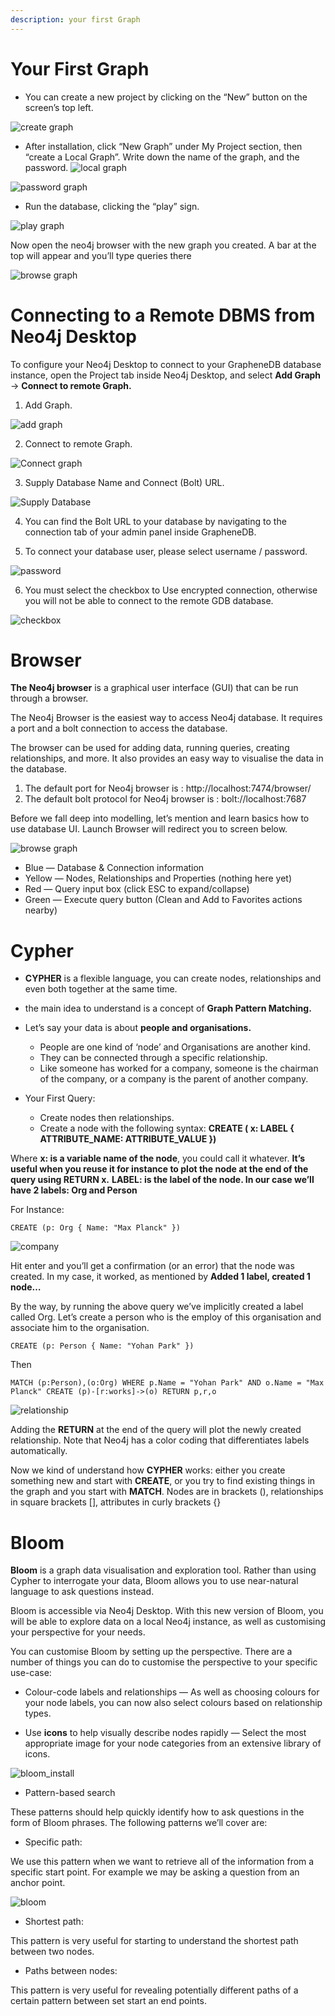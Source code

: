 ```yaml
---
description: your first Graph
---
```


# Your First Graph

* You can create a new project by clicking on the “New” button on the screen’s top left.

![create graph](/pic/01-4-1.jpg)

 * After installation, click “New Graph” under My Project section,
 then “create a Local Graph”. Write down the name of the graph, and the password.
![local graph](/pic/01-4-2.jpg)

![password graph](/pic/01-4-3.jpg)

* Run the database, clicking the “play” sign.

![play graph](/pic/01-4-4.jpg)

Now open the neo4j browser with the new graph you created.
A bar at the top will appear and you’ll type queries there

![browse graph](/pic/01-4-6.png)

# Connecting to a Remote DBMS from Neo4j Desktop

To configure your Neo4j Desktop to connect to your GrapheneDB database instance, open the Project tab inside Neo4j Desktop, and select **Add Graph** → **Connect to remote Graph.**

1. Add Graph.

![add graph](/pic/e948898-addgraph.png)

2. Connect to remote Graph.

![Connect graph](/pic/0071de1-connectremotegraph.png)


3. Supply Database Name and Connect (Bolt) URL.

![Supply Database](/pic/4554a83-nameandbolt.png)

4. You can find the Bolt URL to your database by navigating to the connection tab of your admin panel inside GrapheneDB.

5. To connect your database user, please select username / password.

![password](/pic/a1ae3a6-username.png)

6. You must select the checkbox to Use encrypted connection, otherwise you will not be able to connect to the remote GDB database.

![checkbox](/pic/ef33e6c-encryption.png)

# Browser

**The Neo4j browser** is a graphical user interface (GUI) that can be run through a browser.

The Neo4j Browser is the easiest way to access Neo4j database.
It requires a port and a bolt connection to access the database.

The browser can be used for adding data, running queries, creating relationships, and more.
It also provides an easy way to visualise the data in the database.

1. The default port for Neo4j browser is : http://localhost:7474/browser/
2. The default bolt protocol for Neo4j browser is : bolt://localhost:7687

Before we fall deep into modelling, let’s mention and learn basics how to use database UI.
Launch Browser will redirect you to screen below.

![browse graph](/pic/neo4j_browser.png)

* Blue — Database & Connection information
* Yellow — Nodes, Relationships and Properties (nothing here yet)
* Red — Query input box (click ESC to expand/collapse)
* Green — Execute query button (Clean and Add to Favorites actions nearby)

# Cypher

* **CYPHER** is a flexible language, you can create nodes, relationships and even both together at the same time.
* the main idea to understand is a concept of **Graph Pattern Matching.**
* Let’s say your data is about **people and organisations.**
  - People are one kind of ‘node’ and Organisations are another kind.
  - They can be connected through a specific relationship.
  - Like someone has worked for a company, someone is the chairman of the company, or a company is the parent of another company.

* Your First Query:
  - Create nodes then relationships.
  - Create a node with the following syntax:
  **CREATE ( x: LABEL { ATTRIBUTE_NAME: ATTRIBUTE_VALUE })**

Where
  **x: is a variable name of the node**, you could call it whatever.
  **It’s useful when you reuse it for instance to plot the node at the end of the query using RETURN x.**
  **LABEL: is the label of the node. In our case we’ll have 2 labels: Org and Person**

For Instance:

  ``CREATE (p: Org { Name: "Max Planck" })
  ``

![company](/pic/company.png)


Hit enter and you’ll get a confirmation (or an error) that the node was created.
In my case, it worked, as mentioned by **Added 1 label, created 1 node…**

By the way, by running the above query we’ve implicitly created a label called Org.
Let’s create a person who is the employ of this organisation and associate him to the organisation.

  ``CREATE (p: Person { Name: "Yohan Park" })``

Then

``MATCH (p:Person),(o:Org)
  WHERE p.Name = "Yohan Park" AND o.Name = "Max Planck"
  CREATE (p)-[r:works]->(o)
RETURN p,r,o
``

![relationship](/pic/relationship.png)


Adding the **RETURN** at the end of the query will plot the newly created relationship.
 Note that Neo4j has a color coding that differentiates labels automatically.

Now we kind of understand how **CYPHER** works: either you create something new and start with **CREATE**, or
you try to find existing things in the graph and you start with **MATCH**.
Nodes are in brackets (), relationships in square brackets [], attributes in curly brackets {}

# Bloom

**Bloom** is a graph data visualisation and exploration tool. Rather than using Cypher to interrogate your data, Bloom allows you to use near-natural language to ask questions instead.

Bloom is accessible via Neo4j Desktop. With this new version of Bloom, you will be able to explore data on a local Neo4j instance, as well as customising your perspective for your needs.

You can customise Bloom by setting up the perspective.
There are a number of things you can do to customise the perspective to your specific use-case:

* Colour-code labels and relationships — As well as choosing colours for your node labels,
you can now also select colours based on relationship types.

* Use **icons** to help visually describe nodes rapidly —
Select the most appropriate image for your node categories from an extensive library of icons.


![bloom_install](/pic/bloom_install.png)

* Pattern-based search

These patterns should help quickly identify how to ask questions in the form of Bloom phrases.
The following patterns we’ll cover are:

- Specific path:

We use this pattern when we want to retrieve all of the information from a specific start point.
For example we may be asking a question from an anchor point.

![bloom](/pic/bloom.png)


- Shortest path:

This pattern is very useful for starting to understand the shortest path between two nodes.

- Paths between nodes:

This pattern is very useful for revealing potentially different paths of a certain pattern between set start an end points.
